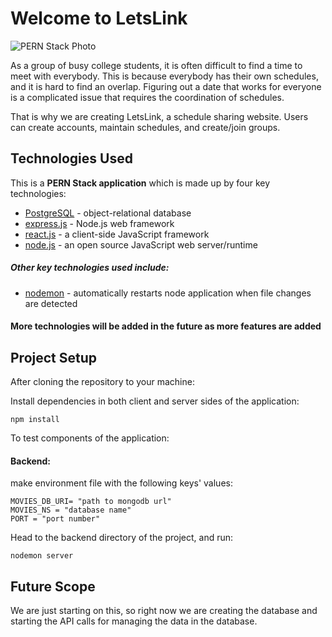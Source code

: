 # Welcome to LetsLink

![PERN Stack Photo](https://media.geeksforgeeks.org/wp-content/cdn-uploads/20200402205611/What-is-PERN-Stack.png)

As a group of busy college students, it is often difficult to find a time to meet with everybody.
This is because everybody has their own schedules, and it is hard to find an overlap. Figuring out
a date that works for everyone is a complicated issue that requires the coordination of schedules.

That is why we are creating LetsLink, a schedule sharing website. Users can create accounts, maintain schedules,
and create/join groups.

## Technologies Used
This is a **PERN Stack application** which is made up by four key technologies:

* [PostgreSQL](https://www.postgresql.org/) - object-relational database
* [express.js](https://expressjs.com/) - Node.js web framework
* [react.js](https://reactjs.org/) - a client-side JavaScript framework
* [node.js](https://nodejs.org/en/docs/) - an open source JavaScript web server/runtime


##### Other key technologies used include:

* [nodemon](https://www.npmjs.com/package/nodemon) - automatically restarts node application when file changes are detected


#### More technologies will be added in the future as more features are added

## Project Setup
After cloning the repository to your machine:

Install dependencies in both client and server sides of the application:

`npm install`

To test components of the application:

#### Backend:

make environment file with the following keys' values:
```
MOVIES_DB_URI= "path to mongodb url"
MOVIES_NS = "database name"
PORT = "port number"
```
Head to the backend directory of the project, and run:

`nodemon server`


## Future Scope
We are just starting on this, so right now we are creating the database and starting the API calls for managing the data
in the database.

